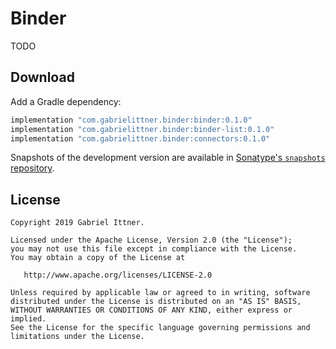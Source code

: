 # Binder

TODO

## Download

Add a Gradle dependency:

```groovy
implementation "com.gabrielittner.binder:binder:0.1.0"
implementation "com.gabrielittner.binder:binder-list:0.1.0"
implementation "com.gabrielittner.binder:connectors:0.1.0"
```

Snapshots of the development version are available in [Sonatype's `snapshots` repository][snap].

## License

```
Copyright 2019 Gabriel Ittner.

Licensed under the Apache License, Version 2.0 (the "License");
you may not use this file except in compliance with the License.
You may obtain a copy of the License at

   http://www.apache.org/licenses/LICENSE-2.0

Unless required by applicable law or agreed to in writing, software
distributed under the License is distributed on an "AS IS" BASIS,
WITHOUT WARRANTIES OR CONDITIONS OF ANY KIND, either express or implied.
See the License for the specific language governing permissions and
limitations under the License.
```



 [snap]: https://oss.sonatype.org/content/repositories/snapshots/
